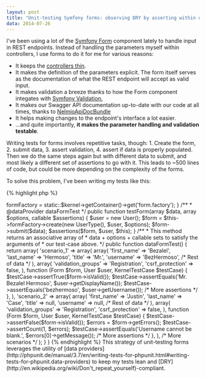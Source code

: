 ```yaml
---
layout: post
title: "Unit-testing Symfony forms: observing DRY by asserting within data providers "
data: 2014-07-26
---
```


I've been using a lot of the [Symfony Form](http://symfony.com/doc/current/book/forms.html) component lately to handle
input in REST endpoints.
Instead of handling the parameters myself within controllers, I use forms to do it for me for various reasons:

* It keeps the [controllers thin](http://www.slideshare.net/damiansromek/thin-controllers-fat-models-proper-code-structure-for-mvc).
* It makes the definition of the parameters explicit. The form itself serves as the documentation of what the REST endpoint will
accept as valid input.
* It makes validation a breeze thanks to how the Form component integates with [Symfony Validation.](http://symfony.com/doc/current/book/validation.html)
* It makes our Swagger API documentation up-to-date with our code at all times,
thanks to [NelmioApiDocBundle](https://github.com/nelmio/NelmioApiDocBundle)
* It helps making changes to the endpoint's interface a lot easier.
* ...and quite importantly, __it makes the parameter handling and validation testable__.

Writing tests for forms involves repetitive tasks, though: 1. Create the form, 2. submit data, 3. assert validation, 4. assert
if data is properly populated. Then we do the same steps again but with different data to submit, and most likely a different
set of assertions to go with it. This leads to ~500 lines of code, but could be more depending on the complexity of the forms.

To solve this problem, I've been writing my tests like this:

{% highlight php %}
<?php

class UserFormTest extends KernelTestCase
{
    protected $formFactory;

    public function setUp()
    {
        static::bootKernel();
        $this->formFactory = static::$kernel->getContainer()->get('form.factory');
    }

    /**
     * @dataProvider dataFormTest
     */
    public function testForm(array $data, array $options, callable $assertions)
    {
        $user = new User();
        $form = $this->formFactory->create(new UserType(), $user, $options);
        $form->submit($data);
        $assertions($form, $user, $this);
    }

    /**
     * This method returns an associative array of
     * data + options + callable sets to satisfy the arguments of
     * our test-case above.
     */
    public function dataFormTest()
    {
        return array(
            'scenario_1' => array(
                array(
                    'first_name' => 'Bezalel',
                    'last_name' => 'Hermoso',
                    'title' => 'Mr.',
                    'username' => 'BezHermoso',
                    /* Rest of data */
                ),
                array(
                    'validation_groups' => 'Registration',
                    'csrf_protection' => false,
                ),
                function (Form $form, User $user, KernelTestCase $testCase) {
                    $testCase->assertTrue($form->isValid());
                    $testCase->assertEquals('Mr. Bezalel Hermoso', $user->getDisplayName());
                    $testCase->assertEquals('bezhermoso', $user->getUsername());
                    /* More assertions */
                },
            ),
            'scenario_2' => array(
                array(
                    'first_name' => 'Justin',
                    'last_name' => 'Case',
                    'title' => null,
                    'username' => null,
                    /* Rest of data */
                ),
                array(
                    'validation_groups' => 'Registration',
                    'csrf_protection' => false,
                ),
                function (Form $form, User $user, KernelTestCase $testCase) {
                    $testCase->assertFalse($form->isValid());
                    $errors = $form->getErrors();
                    $testCase->assertCount(1, $errors);
                    $testCase->assertEquals('Username cannot be blank.', $errors[0]->getMessage());
                    /* More assertions */
                },
            ),
            /* More scenarios */
        );
    }
}
{% endhighlight %}

This strategy of unit-testing forms leverages the utility of [data providers](http://phpunit.de/manual/3.7/en/writing-tests-for-phpunit.html#writing-tests-for-phpunit.data-providers)
to keep my tests lean and [DRY](http://en.wikipedia.org/wiki/Don't_repeat_yourself)-compliant.